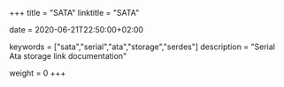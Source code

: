 +++
title = "SATA"
linktitle = "SATA"

date = 2020-06-21T22:50:00+02:00

keywords = ["sata","serial","ata","storage","serdes"]
description = "Serial Ata storage link documentation"

weight = 0
+++
